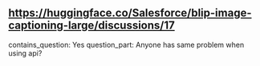 ## https://huggingface.co/Salesforce/blip-image-captioning-large/discussions/17

contains_question: Yes
question_part: Anyone has same problem when using api?